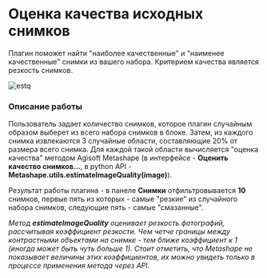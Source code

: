 # Оценка качества исходных снимков

Плагин поможет найти "наиболее качественные" и "наименее качественные" снимки из вашего набора.
Критерием качества является резкость снимков.

![estq](https://user-images.githubusercontent.com/27758021/120071192-c6ed4d00-c096-11eb-8086-313a8c5a102a.JPG)

### Описание работы

Пользователь задает количество снимков, которое плагин случайным образом выберет из всего набора снимков в блоке. 
Затем, из каждого снимка извлекаются 3 случайные области, составляющие 20% от размера всего снимка. 
Для каждой такой области вычисляется "оценка качества" методом Agisoft Metashape 
(в интерфейсе - **Оценить качество снимков...**, в python API - **Metashape.utils.estimateImageQuality(image)**).

Результат работы плагина - в панеле **Снимки** отфильтровывается **10** снимков, 
первые пять из которых - самые "резкие" из случайного набора снимков, 
следующие пять - самые "смазанные".

_Метод **estimateImageQuality** оценивает резкость фотографий, рассчитывая коэффициент резкости. 
Чем четче границы между контрастными объектами на снимке - тем ближе коэффициент к 1 (иногда может быть чуть больше 1). 
Стоит отметить, что Metashape не показывает величины этих коэффициентов, 
их можно увидеть только в процессе применения метода через API._
